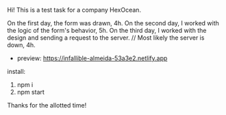 Hi!
This is a test task for a company HexOcean.

On the first day, the form was drawn, 4h.
On the second day, I worked with the logic of the form's behavior, 5h.
On the third day, I worked with the design and sending a request to the server. // Most likely the server is down, 4h.

+ preview: https://infallible-almeida-53a3e2.netlify.app

install:
1) npm i
2) npm start

Thanks for the allotted time!
